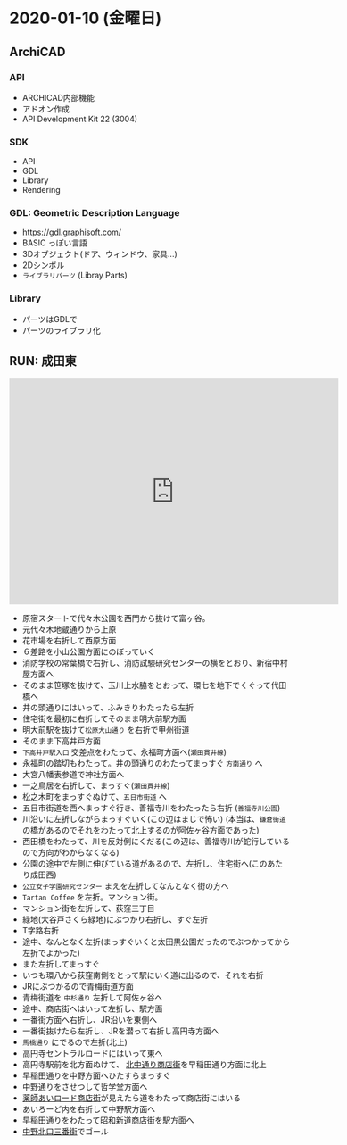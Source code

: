 # 2020-01-10 (金曜日)


## ArchiCAD

### API

- ARCHICAD内部機能
- アドオン作成
- API Development Kit 22 (3004)

### SDK

- API
- GDL
- Library 
- Rendering

### GDL: Geometric Description Language

- https://gdl.graphisoft.com/
- BASIC っぽい言語
- 3Dオブジェクト(ドア、ウィンドウ、家具...)
- 2Dシンボル
- `ライブラリパーツ` (Libray Parts) 

### Library

- パーツはGDLで
- パーツのライブラリ化

## RUN: 成田東

<iframe height='405' width='590' frameborder='0' allowtransparency='true' scrolling='no' src='https://www.strava.com/activities/2998463412/embed/bdced10ded7d2b863c673bcd214d2909d1711daa'></iframe>

- 原宿スタートで代々木公園を西門から抜けて富ヶ谷。
- 元代々木地蔵通りから上原
- 花市場を右折して西原方面
- ６差路を小山公園方面にのぼっていく
- 消防学校の常葉橋で右折し、消防試験研究センターの横をとおり、新宿中村屋方面へ
- そのまま笹塚を抜けて、玉川上水脇をとおって、環七を地下でくぐって代田橋へ
- 井の頭通りにはいって、ふみきりわたったら左折
- 住宅街を最初に右折してそのまま明大前駅方面
- 明大前駅を抜けて`松原大山通り` を右折で甲州街道 
- そのまま下高井戸方面
- `下高井戸駅入口` 交差点をわたって、永福町方面へ(`瀬田貫井線`)
- 永福町の踏切もわたって。井の頭通りのわたってまっすぐ `方南通り` へ
- 大宮八幡表参道で神社方面へ
- 一之鳥居を右折して、まっすぐ(`瀬田貫井線`)
- 松之木町をまっすぐぬけて、`五日市街道` へ
- 五日市街道を西へまっすぐ行き、善福寺川をわたったら右折 (`善福寺川公園`)
- 川沿いに左折しながらまっすぐいく(この辺はまじで怖い) (本当は、`鎌倉街道` の橋があるのでそれをわたって北上するのが阿佐ヶ谷方面であった)
- 西田橋をわたって、川を反対側にくだる(この辺は、善福寺川が蛇行しているので方向がわからなくなる)
- 公園の途中で左側に伸びている道があるので、左折し、住宅街へ(このあたり成田西)
- `公立女子学園研究センター` まえを左折してなんとなく街の方へ
- `Tartan Coffee` を左折。マンション街。
- マンション街を左折して、荻窪三丁目
- 緑地(大谷戸さくら緑地)にぶつかり右折し、すぐ左折
- T字路右折
- 途中、なんとなく左折(まっすぐいくと太田黒公園だったのでぶつかってから左折でよかった)
- また左折してまっすぐ 
- いつも環八から荻窪南側をとって駅にいく道に出るので、それを右折
- JRにぶつかるので青梅街道方面
- 青梅街道を `中杉通り` 左折して阿佐ヶ谷へ
- 途中、商店街へはいって左折し、駅方面
- 一番街方面へ右折し、JR沿いを東側へ
- 一番街抜けたら左折し、JRを潜って右折し高円寺方面へ
- `馬橋通り` にでるので左折(北上)
- 高円寺セントラルロードにはいって東へ
- 高円寺駅前を北方面ぬけて、 [北中通り商店街](http://koenji-kitanaka.com/)を早稲田通り方面に北上
- 早稲田通りを中野方面へひたすらまっすぐ
- 中野通りをさせつして哲学堂方面へ
- [薬師あいロード商店街](http://www.heart-beat-nakano.com/street/30.html)が見えたら道をわたって商店街にはいる
- あいろーど内を右折して中野駅方面へ
- 早稲田通りをわたって[昭和新道商店街](http://www.sinmichi.com/)を駅方面へ
- [中野北口三番街](http://www.heart-beat-nakano.com/street/52.html)でゴール